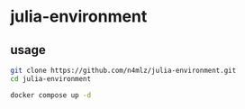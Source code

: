 # julia-environment

## usage

```bash
git clone https://github.com/n4mlz/julia-environment.git
cd julia-environment

docker compose up -d
```
